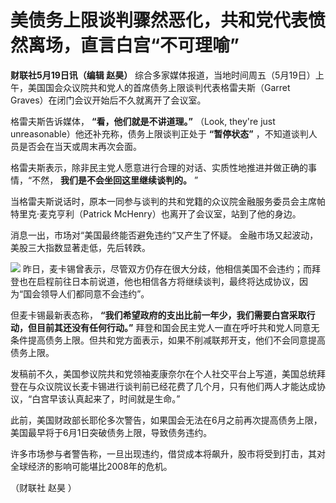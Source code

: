 # 美债务上限谈判骤然恶化，共和党代表愤然离场，直言白宫“不可理喻”

**财联社5月19日讯（编辑 赵昊）**
综合多家媒体报道，当地时间周五（5月19日）上午，美国国会众议院共和党人的首席债务上限谈判代表格雷夫斯（Garret
Graves）在闭门会议开始后不久就离开了会议室。

格雷夫斯告诉媒体， **“看，他们就是不讲道理。”** （Look, they're just unreasonable）他还补充称，债务上限谈判正处于
**“暂停状态”** ，不知道谈判人员是否会在当天或周末再次会面。

格雷夫斯表示，除非民主党人愿意进行合理的对话、实质性地推进并做正确的事情，“不然， **我们是不会坐回这里继续谈判的。** ”

当格雷夫斯说话时，原本一同参与谈判的共和党籍的众议院金融服务委员会主席帕特里克·麦克亨利（Patrick McHenry）也离开了会议室，站到了他的身边。

消息一出，市场对“美国最终能否避免违约”又产生了怀疑。 金融市场又起波动，美股三大指数显著走低，先后转跌。

![](https://inews.gtimg.com/om_bt/ODxz4z3zkWtCvRe2Q2NQng8hYRu8o164U4IY2vr2f-ykAAA/1000)
昨日，麦卡锡曾表示，尽管双方仍存在很大分歧，他相信美国不会违约；而拜登也在启程前往日本前说道，他也相信各方将继续谈判，最终将达成协议，因为“国会领导人们都同意不会违约”。

但麦卡锡最新表态称， **“我们希望政府的支出比前一年少，我们需要白宫采取行动，但目前其还没有任何行动。”**
拜登和国会民主党人一直在呼吁共和党人同意无条件提高债务上限。但共和党方面表示，如果不削减联邦开支，他们不会同意提高债务上限。

发稿前不久，美国参议院共和党领袖麦康奈尔在个人社交平台上写道，美国总统拜登在与众议院议长麦卡锡进行谈判前已经花费了几个月，只有他们两人才能达成协议，“白宫早该认真起来了，时间就是生命。”

此前，美国财政部长耶伦多次警告，如果国会无法在6月之前再次提高债务上限，美国最早将于6月1日突破债务上限，导致债务违约。

许多市场参与者警告称，一旦出现违约，借贷成本将飙升，股市将受到打击，其对全球经济的影响可能堪比2008年的危机。

（财联社 赵昊 ）

